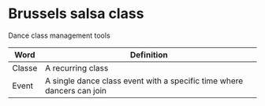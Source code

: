 # Brussels salsa class

Dance class management tools

| Word | Definition |
| --- | --- |
| Classe | A recurring class |
| Event | A single dance class event with a specific time where dancers can join |
